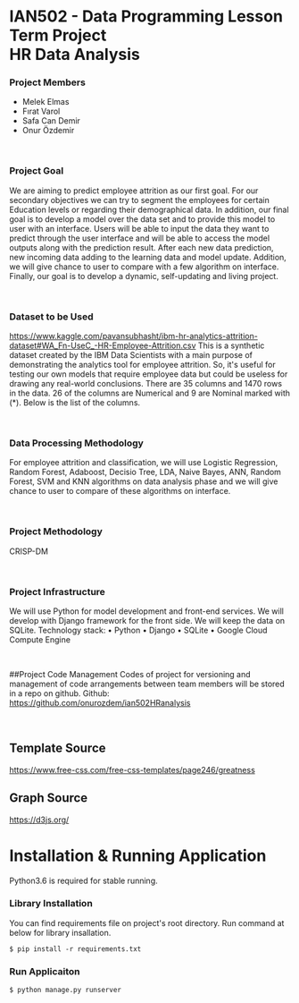 # IAN502 - Data Programming Lesson  Term Project <br> HR Data Analysis 

### Project Members
- Melek Elmas
- Fırat Varol 
- Safa Can Demir 
- Onur Özdemir

<br>

### Project Goal
We are aiming to predict employee attrition as our first goal. For our secondary objectives we can try to segment the employees for certain Education levels or regarding their demographical data.
In addition, our final goal is to develop a model over the data set and to provide this model to user with an interface. Users will be able to input the data they want to predict through the user interface and will be able to access the model outputs along with the prediction result. After each new data prediction, new incoming data adding to the learning data and model update. Addition, we will give chance to user to compare with a few algorithm on interface. 
Finally, our goal is to develop a dynamic, self-updating and living project.

<br>

### Dataset to be Used
https://www.kaggle.com/pavansubhasht/ibm-hr-analytics-attrition-dataset#WA_Fn-UseC_-HR-Employee-Attrition.csv
This is a synthetic dataset created by the IBM Data Scientists with a main purpose of demonstrating the analytics tool for employee attrition. So, it's useful for testing our own models that require employee data but could be useless for drawing any real-world conclusions.
There are 35 columns and 1470 rows in the data. 26 of the columns are Numerical and 9 are Nominal marked with (*). Below is the list of the columns. 

<br>

### Data Processing Methodology
For employee attrition and classification, we will use Logistic Regression, Random Forest, Adaboost, Decisio Tree, LDA, Naive Bayes, ANN, Random Forest, SVM and KNN algorithms on data analysis phase and we will give chance to user to compare of these algorithms on interface.  

<br>

### Project Methodology
CRISP-DM

<br>

### Project Infrastructure
We will use Python for model development and front-end services. We will develop with Django framework for the front side. We will keep the data on SQLite. Technology stack:
•	Python
•	Django 
•	SQLite
•	Google Cloud Compute Engine

<br>

##Project Code Management
Codes of project for versioning and management of code arrangements between team members will be stored in a repo on github.
Github: https://github.com/onurozdem/ian502HRanalysis

<br>

## Template Source
https://www.free-css.com/free-css-templates/page246/greatness

## Graph Source
https://d3js.org/

# Installation & Running Application
Python3.6 is required for stable running.

### Library Installation
You can find requirements file on project's root directory. Run command at below for library insallation.

    $ pip install -r requirements.txt 

### Run Applicaiton

    $ python manage.py runserver 
